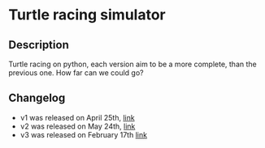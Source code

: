 # Turtle racing simulator

## Description

Turtle racing on python, each version aim to be a more complete, than the previous one. How far can we could go?

## Changelog

- v1 was released on April 25th, [link](https://youtu.be/91iauce0huQ)  
- v2 was released on May 24th, [link](https://youtu.be/Blv0hSNGJKg)  
- v3 was released on February 17th [link](https://youtu.be/_SGEIJ2VNd0)   
